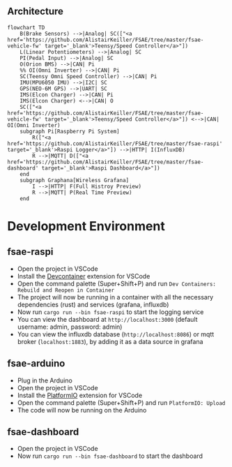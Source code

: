 ## Architecture

```mermaid
flowchart TD
    B(Brake Sensors) -->|Analog| SC(["<a href='https://github.com/AlistairKeiller/FSAE/tree/master/fsae-vehicle-fw' target='_blank'>Teensy/Speed Controller</a>"])
    L(Linear Potentiometers) -->|Analog| SC
    PI(Pedal Input) -->|Analog| SC
    O(Orion BMS) -->|CAN| Pi
    %% OI(Omni Inverter) -->|CAN| Pi
    SC(Teensy Omni Speed Controller) -->|CAN| Pi
    IMU(MPU6050 IMU) -->|I2C| SC
    GPS(NEO-6M GPS) -->|UART| SC
    IMS(Elcon Charger) -->|CAN| Pi
    IMS(Elcon Charger) <-->|CAN| O
    SC(["<a href='https://github.com/AlistairKeiller/FSAE/tree/master/fsae-vehicle-fw' target='_blank'>Teensy/Speed Controller</a>"]) <-->|CAN| OI(Omni Inverter)
    subgraph Pi[Raspberry Pi System]
        R(["<a href='https://github.com/AlistairKeiller/FSAE/tree/master/fsae-raspi' target='_blank'>Raspi Logger</a>"]) -->|HTTP| I(InfluxDB)
        R -->|MQTT| D(["<a href='https://github.com/AlistairKeiller/FSAE/tree/master/fsae-dashboard' target='_blank'>Raspi Dashboard</a>"])
    end
    subgraph Graphana[Wireless Grafana]
        I -->|HTTP| F(Full Histroy Preview)
        R -->|MQTT| P(Real Time Preview)
    end
```

# Development Environment

## fsae-raspi

- Open the project in VSCode
- Install the [Devcontainer](https://marketplace.visualstudio.com/items?itemName=ms-vscode-remote.remote-containers) extension for VSCode
- Open the command palette (Super+Shift+P) and run `Dev Containers: Rebuild and Reopen in Container`
- The project will now be running in a container with all the necessary dependencies (rust) and services (grafana, influxdb)
- Now run `cargo run --bin fsae-raspi` to start the logging service
- You can view the dashboard at `http://localhost:3000` (default username: admin, password: admin)
- You can view the influxdb database (`http://localhost:8086`) or mqtt broker (`localhost:1883`), by adding it as a data source in grafana

## fsae-arduino

- Plug in the Arduino
- Open the project in VSCode
- Install the [PlatformIO](https://marketplace.visualstudio.com/items?itemName=platformio.platformio-ide) extension for VSCode
- Open the command palette (Super+Shift+P) and run `PlatformIO: Upload`
- The code will now be running on the Arduino

## fsae-dashboard

- Open the project in VSCode
- Now run `cargo run --bin fsae-dashboard` to start the dashboard
